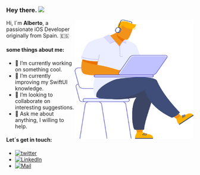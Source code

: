 ### Hey there. <img src="https://media.giphy.com/media/hvRJCLFzcasrR4ia7z/giphy.gif" width="25px">

<img align="right" alt="GIF" src="/Assets/me.svg?raw=true" width="320" height="320" />  

Hi, I´m **Alberto**, a passionate iOS Developer originally from Spain. 🇪🇸

#### some things about me:
- 🔭 I’m currently working on something cool.
- 🌱 I’m currently improving my SwiftUI knowledge.
- 👯 I’m looking to collaborate on interesting suggestions.
- 💬 Ask me about anything, I willing to help.

<!-- 
 📝[Resume](https://drive.google.com/) REMEMBER TO ADD THE LINK when updated!
-->

#### Let´s get in touch:   
- [![twitter](https://img.shields.io/badge/-@AlbertoTalavan-00ACEE.svg?style=for-the-badge&logo=twitter&color=black
 "Alberto Talaván")](https://twitter.com/albertotalavan)
- [![LinkedIn](https://img.shields.io/badge/-@AlbertoTalavan-00ACEE.svg?style=for-the-badge&logo=linkedin&color=0C62A7
 "Alberto Talaván")](https://www.linkedin.com/in/alberto-t-491001173/)
- [![Mail](https://img.shields.io/badge/-send%20me%20an%20email-00ACEE.svg?style=for-the-badge&logo=gmail&color=black
 "Alberto Talaván")](mailto:albertotalavan@gmail.com?Subject=Hi%20Alberto!)

<!-- 
- [![discord](https://img.shields.io/badge/-Alberto%20T%235557-00ACEE.svg?style=for-the-badge&logo=discord&color=black "Alberto")](https://discord.com/) 
-->
